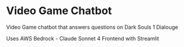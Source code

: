 # Video Game Chatbot
Video Game chatbot that answers questions on Dark Souls 1 Dialouge

Uses AWS Bedrock - Claude Sonnet 4
Frontend with Streamlit
